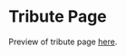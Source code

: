 # Tribute Page 

Preview of tribute page [here](https://htmlpreview.github.io/?https://github.com/matthewhtc/web-dev/blob/master/tribute-page-project/tribute.html). 